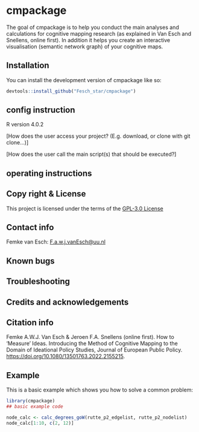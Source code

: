 
# cmpackage

<!-- badges: start -->
<!-- badges: end -->

The goal of cmpackage is to help you conduct the main analyses and calculations for cognitive mapping research (as explained in Van Esch and Snellens, online first). In addition it helps you create an interactive visualisation (semantic network graph)
of your cognitive maps. 

## Installation

You can install the development version of cmpackage like so:

``` r
devtools::install_github("Fesch_star/cmpackage")
```
## config instruction
R version 4.0.2

[How does the user access your project? (E.g. download, or clone with git clone…)]

[How does the user call the main script(s) that should be executed?]

## operating instructions


## Copy right & License

This project is licensed under the terms of the [GPL-3.0 License](/LICENSE.md)

## Contact info
Femke van Esch: F.a.w.j.vanEsch@uu.nl

## Known bugs


## Troubleshooting

## Credits and acknowledgements

## Citation info
 Femke A.W.J. Van Esch & Jeroen F.A. Snellens (online first). How to ‘Measure’ Ideas. Introducing the Method of Cognitive Mapping to the Domain of Ideational Policy Studies, Journal of European Public Policy. https://doi.org/10.1080/13501763.2022.2155215.

## Example

This is a basic example which shows you how to solve a common problem:

``` r
library(cmpackage)
## basic example code

node_calc <- calc_degrees_goW(rutte_p2_edgelist, rutte_p2_nodelist)
node_calc[1:10, c(2, 12)]
```

